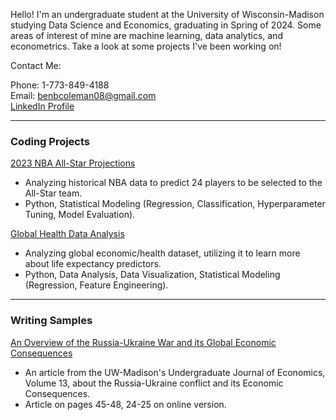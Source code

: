 Hello! I'm an undergraduate student at the University of Wisconsin-Madison studying Data Science and Economics, graduating in Spring of 2024. Some areas of interest of mine are machine learning, data analytics, and econometrics. Take a look at some projects I've been working on!

Contact Me:

Phone: 1-773-849-4188  
Email: benbcoleman08@gmail.com  
[LinkedIn Profile](https://www.linkedin.com/in/benjamin-coleman02/)

---
### Coding Projects

[2023 NBA All-Star Projections](https://nbviewer.org/github/bencoleman24/2023-NBA-All-Star-Projections/blob/main/NBA%20All-Star%20Projections.ipynb/)

* Analyzing historical NBA data to predict 24 players to be selected to the All-Star team.
* Python, Statistical Modeling (Regression, Classification, Hyperparameter Tuning, Model Evaluation).


[Global Health Data Analysis](https://nbviewer.org/github/bencoleman24/Global-Health-Data-Analysis/blob/main/Global%20Health%20Data%20Analysis.ipynb/)

* Analyzing global economic/health dataset, utilizing it to learn more about life expectancy predictors.
* Python, Data Analysis, Data Visualization, Statistical Modeling (Regression, Feature Engineering).

---
### Writing Samples
[An Overview of the Russia-Ukraine War and its Global Economic Consequences](https://issuu.com/uwequilibrium.com/docs/eq_volume_13_spread_)

* An article from the UW-Madison's Undergraduate Journal of Economics, Volume 13, about the Russia-Ukraine conflict and its Economic Consequences.
* Article on pages 45-48, 24-25 on online version.
